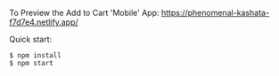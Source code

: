To Preview the Add to Cart 'Mobile' App: https://phenomenal-kashata-f7d7e4.netlify.app/

Quick start:

```
$ npm install
$ npm start
````


